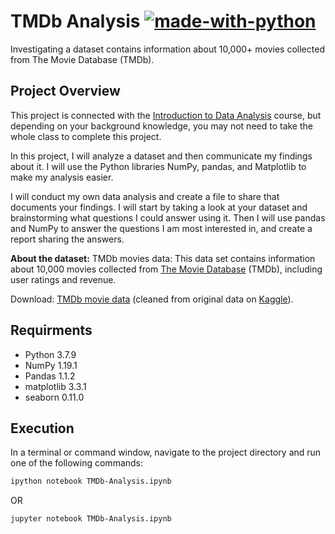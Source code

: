 # TMDb Analysis  [![made-with-python](https://img.shields.io/badge/Made%20with-Python-1f425f.svg)](https://www.python.org/)
Investigating a dataset contains information about 10,000+ movies collected from The Movie Database (TMDb).


## Project Overview

This project is connected with the [Introduction to Data Analysis](https://classroom.udacity.com/courses/ud170) course, but depending on your background knowledge, you may not need to take the whole class to complete this project.

In this project, I will analyze a dataset and then communicate my findings about it. I will use the Python libraries NumPy, pandas, and Matplotlib to make my analysis easier.

I will conduct my own data analysis and create a file to share that documents your findings. I will start by taking a look at your dataset and brainstorming what questions I could answer using it. Then I will use pandas and NumPy to answer the questions I am most interested in, and create a report sharing the answers.


**About the dataset:**
TMDb movies data: This data set contains information about 10,000 movies collected from [The Movie Database](https://www.themoviedb.org/) (TMDb), including user ratings and revenue.

Download: [TMDb movie data](https://www.google.com/url?q=https://d17h27t6h515a5.cloudfront.net/topher/2017/October/59dd1c4c_tmdb-movies/tmdb-movies.csv&sa=D&ust=1532469042115000) (cleaned from original data on [Kaggle](https://www.kaggle.com/tmdb/tmdb-movie-metadata)).


## Requirments 
- Python      3.7.9
- NumPy       1.19.1
- Pandas      1.1.2
- matplotlib  3.3.1
- seaborn     0.11.0

## Execution
In a terminal or command window, navigate to the project directory and run one of the following commands:

```bash 
ipython notebook TMDb-Analysis.ipynb
```

OR

```bash
jupyter notebook TMDb-Analysis.ipynb
```
